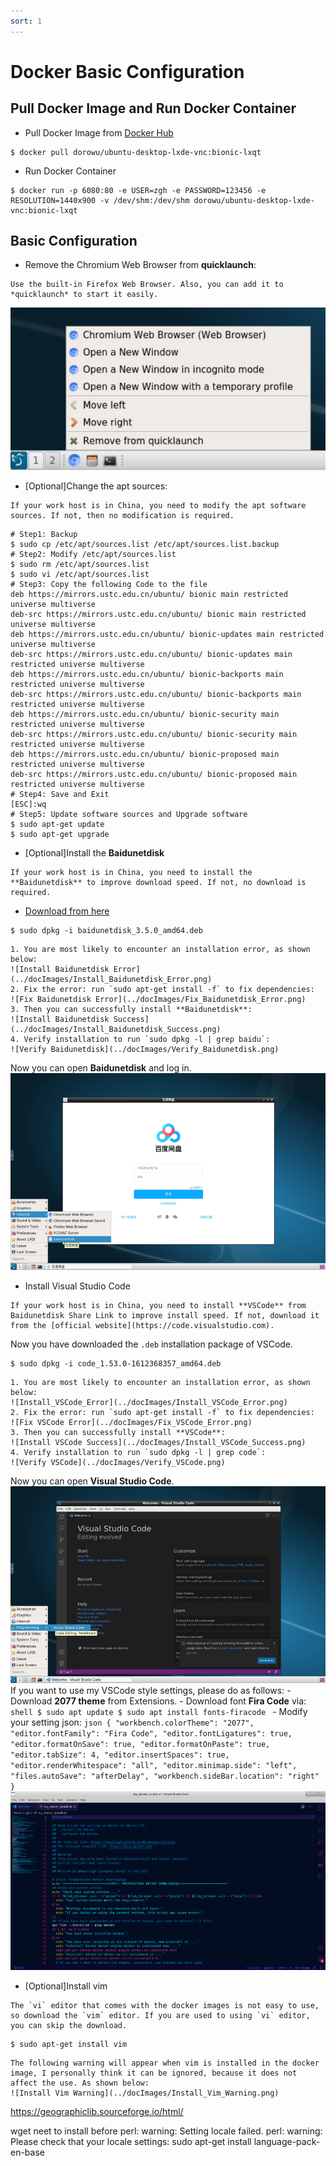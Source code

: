 ```yaml
---
sort: 1
---
```


# Docker Basic Configuration

## Pull Docker Image and Run Docker Container

- Pull Docker Image from [Docker Hub](https://hub/docker.com/r/dorowu/ubuntu-desktop-lxde-vnc/)  
```shell
$ docker pull dorowu/ubuntu-desktop-lxde-vnc:bionic-lxqt
```
- Run Docker Container
```shell
$ docker run -p 6080:80 -e USER=zgh -e PASSWORD=123456 -e RESOLUTION=1440x900 -v /dev/shm:/dev/shm dorowu/ubuntu-desktop-lxde-vnc:bionic-lxqt
```

## Basic Configuration

- Remove the Chromium Web Browser from **quicklaunch**:  
```note
Use the built-in Firefox Web Browser. Also, you can add it to *quicklaunch* to start it easily.
```
![Remove the Chromium Web Browser](../docImages/remove_web_browser.png)

- [Optional]Change the apt sources:
```note
If your work host is in China, you need to modify the apt software sources. If not, then no modification is required.
```
```shell
# Step1: Backup
$ sudo cp /etc/apt/sources.list /etc/apt/sources.list.backup
# Step2: Modify /etc/apt/sources.list
$ sudo rm /etc/apt/sources.list
$ sudo vi /etc/apt/sources.list
# Step3: Copy the following Code to the file
deb https://mirrors.ustc.edu.cn/ubuntu/ bionic main restricted universe multiverse
deb-src https://mirrors.ustc.edu.cn/ubuntu/ bionic main restricted universe multiverse
deb https://mirrors.ustc.edu.cn/ubuntu/ bionic-updates main restricted universe multiverse
deb-src https://mirrors.ustc.edu.cn/ubuntu/ bionic-updates main restricted universe multiverse
deb https://mirrors.ustc.edu.cn/ubuntu/ bionic-backports main restricted universe multiverse
deb-src https://mirrors.ustc.edu.cn/ubuntu/ bionic-backports main restricted universe multiverse
deb https://mirrors.ustc.edu.cn/ubuntu/ bionic-security main restricted universe multiverse
deb-src https://mirrors.ustc.edu.cn/ubuntu/ bionic-security main restricted universe multiverse
deb https://mirrors.ustc.edu.cn/ubuntu/ bionic-proposed main restricted universe multiverse
deb-src https://mirrors.ustc.edu.cn/ubuntu/ bionic-proposed main restricted universe multiverse
# Step4: Save and Exit
[ESC]:wq
# Step5: Update software sources and Upgrade software
$ sudo apt-get update
$ sudo apt-get upgrade
```

- [Optional]Install the **Baidunetdisk**
```note
If your work host is in China, you need to install the **Baidunetdisk** to improve download speed. If not, no download is required.
```
- [Download from here](https://pan.baidu.com/download)
```shell
$ sudo dpkg -i baidunetdisk_3.5.0_amd64.deb
```
```tip
1. You are most likely to encounter an installation error, as shown below:
![Install Baidunetdisk Error](../docImages/Install_Baidunetdisk_Error.png)
2. Fix the error: run `sudo apt-get install -f` to fix dependencies:
![Fix Baidunetdisk Error](../docImages/Fix_Baidunetdisk_Error.png)
3. Then you can successfully install **Baidunetdisk**:
![Install Baidunetdisk Success](../docImages/Install_Baidunetdisk_Success.png)
4. Verify installation to run `sudo dpkg -l | grep baidu`:
![Verify Baidunetdisk](../docImages/Verify_Baidunetdisk.png)
```
Now you can open **Baidunetdisk** and log in.  
![Baidunetdisk](../docImages/Baidunetdisk.png)

- Install Visual Studio Code
```note
If your work host is in China, you need to install **VSCode** from Baidunetdisk Share Link to improve install speed. If not, download it from the [official website](https://code.visualstudio.com).
```
Now you have downloaded the `.deb` installation package of VSCode.
```shell
$ sudo dpkg -i code_1.53.0-1612368357_amd64.deb
```
```tip
1. You are most likely to encounter an installation error, as shown below:
![Install_VSCode_Error](../docImages/Install_VSCode_Error.png)
2. Fix the error: run `sudo apt-get install -f` to fix dependencies:
![Fix VSCode Error](../docImages/Fix_VSCode_Error.png)
3. Then you can successfully install **VSCode**:
![Install VSCode Success](../docImages/Install_VSCode_Success.png)
4. Verify installation to run `sudo dpkg -l | grep code`:
![Verify VSCode](../docImages/Verify_VSCode.png)
```
Now you can open **Visual Studio Code**.  
![VSCode](../docImages/VSCode.png)
If you want to use my VSCode style settings, please do as follows:
    - Download **2077 theme** from Extensions.
    - Download font **Fira Code** via:
    ```shell
    $ sudo apt update
    $ sudo apt install fonts-firacode
    ```
    - Modify your setting json:
    ```json
    {
        "workbench.colorTheme": "2077",
        "editor.fontFamily": "Fira Code",
        "editor.fontLigatures": true,
        "editor.formatOnSave": true,
        "editor.formatOnPaste": true,
        "editor.tabSize": 4,
        "editor.insertSpaces": true,
        "editor.renderWhitespace": "all",
        "editor.minimap.side": "left",
        "files.autoSave": "afterDelay",
        "workbench.sideBar.location": "right"
    }
    ```
    ![My VSCode Style](../docImages/My_VSCode_Style.png)

- [Optional]Install vim
```note
The `vi` editor that comes with the docker images is not easy to use, so download the `vim` editor. If you are used to using `vi` editor, you can skip the download.
```
```shell
$ sudo apt-get install vim
```
```tip
The following warning will appear when vim is installed in the docker image, I personally think it can be ignored, because it does not affect the use. As shown below:
![Install Vim Warning](../docImages/Install_Vim_Warning.png)
```

https://geographiclib.sourceforge.io/html/

wget neet to install before
perl: warning: Setting locale failed.
perl: warning: Please check that your locale settings: 
sudo apt-get install language-pack-en-base